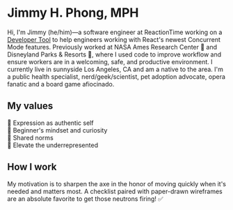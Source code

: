 # Jimmy H. Phong, MPH
Hi, I'm Jimmy (he/him)—a software engineer at ReactionTime working on a [Developer Tool](https://github.com/oslabs-beta/ReactionTime) to help engineers working with React's newest Concurrent Mode features. Previously worked at NASA Ames Research Center 🚀  and Disneyland Parks & Resorts 🏰, where I used code to improve workflow and ensure workers are in a welcoming, safe, and productive environment. I currently live in sunnyside Los Angeles, CA and am a native to the area. I'm a public health specialist, nerd/geek/scientist, pet adoption advocate, opera fanatic and a board game afiocinado.

## My values
🌟 Expression as authentic self<br>
🍏 Beginner's mindset and curiosity<br>
🙌 Shared norms<br>
🚀 Elevate the underrepresented

## How I work
My motivation is to sharpen the axe in the honor of moving quickly when it's needed and matters most. A checklist paired with paper-drawn wireframes are an absolute favorite to get those neutrons firing! ✅ 
